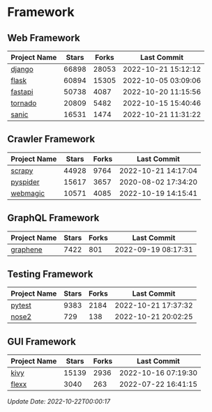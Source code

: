# Framework

## Web Framework
| Project Name | Stars | Forks | Last Commit |
| ------------ | ----- | ----- | ----------- |
| [django](https://github.com/django/django) | 66898 | 28053 | 2022-10-21 15:12:12 |
| [flask](https://github.com/pallets/flask) | 60894 | 15305 | 2022-10-05 03:09:06 |
| [fastapi](https://github.com/tiangolo/fastapi) | 50738 | 4087 | 2022-10-20 11:15:56 |
| [tornado](https://github.com/tornadoweb/tornado) | 20809 | 5482 | 2022-10-15 15:40:46 |
| [sanic](https://github.com/sanic-org/sanic) | 16531 | 1474 | 2022-10-21 11:31:22 |

## Crawler Framework
| Project Name | Stars | Forks | Last Commit |
| ------------ | ----- | ----- | ----------- |
| [scrapy](https://github.com/scrapy/scrapy) | 44928 | 9764 | 2022-10-21 14:17:04 |
| [pyspider](https://github.com/binux/pyspider) | 15617 | 3657 | 2020-08-02 17:34:20 |
| [webmagic](https://github.com/code4craft/webmagic) | 10571 | 4085 | 2022-10-19 14:15:41 |

## GraphQL Framework
| Project Name | Stars | Forks | Last Commit |
| ------------ | ----- | ----- | ----------- |
| [graphene](https://github.com/graphql-python/graphene) | 7422 | 801 | 2022-09-19 08:17:31 |

## Testing Framework
| Project Name | Stars | Forks | Last Commit |
| ------------ | ----- | ----- | ----------- |
| [pytest](https://github.com/pytest-dev/pytest) | 9383 | 2184 | 2022-10-21 17:37:32 |
| [nose2](https://github.com/nose-devs/nose2) | 729 | 138 | 2022-10-21 20:02:25 |

## GUI Framework
| Project Name | Stars | Forks | Last Commit |
| ------------ | ----- | ----- | ----------- |
| [kivy](https://github.com/kivy/kivy) | 15139 | 2936 | 2022-10-16 07:19:30 |
| [flexx](https://github.com/flexxui/flexx) | 3040 | 263 | 2022-07-22 16:41:15 |

*Update Date: 2022-10-22T00:00:17*